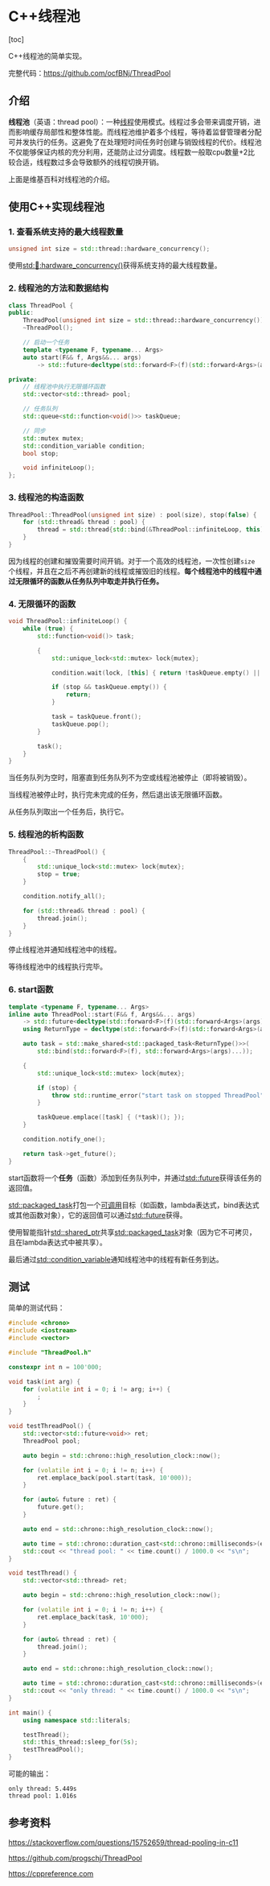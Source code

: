 # C++线程池

[toc]

C++线程池的简单实现。

完整代码：<https://github.com/ocfBNj/ThreadPool>

## 介绍

**线程池**（英语：thread pool）：一种[线程](https://zh.wikipedia.org/wiki/线程)使用模式。线程过多会带来调度开销，进而影响缓存局部性和整体性能。而线程池维护着多个线程，等待着监督管理者分配可并发执行的任务。这避免了在处理短时间任务时创建与销毁线程的代价。线程池不仅能够保证内核的充分利用，还能防止过分调度。线程数一般取cpu数量+2比较合适，线程数过多会导致额外的线程切换开销。

上面是维基百科对线程池的介绍。

## 使用C++实现线程池

### 1. 查看系统支持的最大线程数量

~~~cpp
unsigned int size = std::thread::hardware_concurrency();
~~~

使用[std::thread::hardware_concurrency()](https://en.cppreference.com/w/cpp/thread/thread/hardware_concurrency)获得系统支持的最大线程数量。

### 2. 线程池的方法和数据结构

~~~cpp
class ThreadPool {
public:
    ThreadPool(unsigned int size = std::thread::hardware_concurrency());
    ~ThreadPool();

    // 启动一个任务
    template <typename F, typename... Args>
    auto start(F&& f, Args&&... args)
        -> std::future<decltype(std::forward<F>(f)(std::forward<Args>(args)...))>;

private:
    // 线程池中执行无限循环函数
    std::vector<std::thread> pool;

    // 任务队列
    std::queue<std::function<void()>> taskQueue;

    // 同步
    std::mutex mutex;
    std::condition_variable condition;
    bool stop;

    void infiniteLoop();
};
~~~

### 3. 线程池的构造函数

~~~cpp
ThreadPool::ThreadPool(unsigned int size) : pool(size), stop(false) {
    for (std::thread& thread : pool) {
        thread = std::thread{std::bind(&ThreadPool::infiniteLoop, this)};
    }
}
~~~

因为线程的创建和摧毁需要时间开销。对于一个高效的线程池，一次性创建`size`个线程，并且在之后不再创建新的线程或摧毁旧的线程。**每个线程池中的线程中通过无限循环的函数从任务队列中取走并执行任务。**

### 4. 无限循环的函数

~~~cpp
void ThreadPool::infiniteLoop() {
    while (true) {
        std::function<void()> task;

        {
            std::unique_lock<std::mutex> lock{mutex};

            condition.wait(lock, [this] { return !taskQueue.empty() || stop; });

            if (stop && taskQueue.empty()) {
                return;
            }

            task = taskQueue.front();
            taskQueue.pop();
        }

        task();
    }
}
~~~

当任务队列为空时，阻塞直到任务队列不为空或线程池被停止（即将被销毁）。

当线程池被停止时，执行完未完成的任务，然后退出该无限循环函数。

从任务队列取出一个任务后，执行它。

### 5. 线程池的析构函数

~~~cpp
ThreadPool::~ThreadPool() {
    {
        std::unique_lock<std::mutex> lock{mutex};
        stop = true;
    }

    condition.notify_all();

    for (std::thread& thread : pool) {
        thread.join();
    }
}
~~~

停止线程池并通知线程池中的线程。

等待线程池中的线程执行完毕。

### 6. start函数

~~~cpp
template <typename F, typename... Args>
inline auto ThreadPool::start(F&& f, Args&&... args)
    -> std::future<decltype(std::forward<F>(f)(std::forward<Args>(args)...))> {
    using ReturnType = decltype(std::forward<F>(f)(std::forward<Args>(args)...));

    auto task = std::make_shared<std::packaged_task<ReturnType()>>(
        std::bind(std::forward<F>(f), std::forward<Args>(args)...));

    {
        std::unique_lock<std::mutex> lock{mutex};

        if (stop) {
            throw std::runtime_error("start task on stopped ThreadPool");
        }

        taskQueue.emplace([task] { (*task)(); });
    }

    condition.notify_one();

    return task->get_future();
}
~~~

start函数将一个**任务**（函数）添加到任务队列中，并通过[std::future](https://en.cppreference.com/w/cpp/thread/future)获得该任务的返回值。

[std::packaged_task](https://en.cppreference.com/w/cpp/thread/packaged_task)打包一个[可调用](https://en.cppreference.com/w/cpp/named_req/Callable)目标（如函数，lambda表达式，bind表达式或其他函数对象），它的返回值可以通过[std::future](https://en.cppreference.com/w/cpp/thread/future)获得。

使用智能指针[std::shared_ptr](https://en.cppreference.com/w/cpp/memory/shared_ptr)共享[std::packaged_task](https://en.cppreference.com/w/cpp/thread/packaged_task)对象（因为它不可拷贝，且在lambda表达式中被共享）。

最后通过[std::condition_variable](https://en.cppreference.com/w/cpp/thread/condition_variable)通知线程池中的线程有新任务到达。

## 测试

简单的测试代码：

~~~cpp
#include <chrono>
#include <iostream>
#include <vector>

#include "ThreadPool.h"

constexpr int n = 100'000;

void task(int arg) {
    for (volatile int i = 0; i != arg; i++) {
        ;
    }
}

void testThreadPool() {
    std::vector<std::future<void>> ret;
    ThreadPool pool;

    auto begin = std::chrono::high_resolution_clock::now();

    for (volatile int i = 0; i != n; i++) {
        ret.emplace_back(pool.start(task, 10'000));
    }

    for (auto& future : ret) {
        future.get();
    }

    auto end = std::chrono::high_resolution_clock::now();

    auto time = std::chrono::duration_cast<std::chrono::milliseconds>(end - begin);
    std::cout << "thread pool: " << time.count() / 1000.0 << "s\n";
}

void testThread() {
    std::vector<std::thread> ret;

    auto begin = std::chrono::high_resolution_clock::now();

    for (volatile int i = 0; i != n; i++) {
        ret.emplace_back(task, 10'000);
    }

    for (auto& thread : ret) {
        thread.join();
    }

    auto end = std::chrono::high_resolution_clock::now();

    auto time = std::chrono::duration_cast<std::chrono::milliseconds>(end - begin);
    std::cout << "only thread: " << time.count() / 1000.0 << "s\n";
}

int main() {
    using namespace std::literals;

    testThread();
    std::this_thread::sleep_for(5s);
    testThreadPool();
}
~~~

可能的输出：

~~~text
only thread: 5.449s
thread pool: 1.016s
~~~

## 参考资料

<https://stackoverflow.com/questions/15752659/thread-pooling-in-c11>

<https://github.com/progschj/ThreadPool>

<https://cppreference.com>
